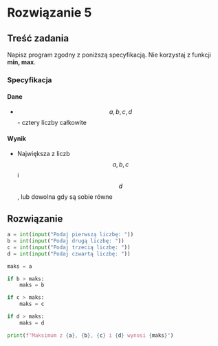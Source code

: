 # Rozwiązanie 5

## Treść zadania

Napisz program zgodny z poniższą specyfikacją. Nie korzystaj z funkcji **min, max**.

### Specyfikacja

#### Dane

* $$a, b, c, d$$ - cztery liczby całkowite

#### Wynik

* Największa z liczb $$a, b, c$$ i $$d$$, lub dowolna gdy są sobie równe

## Rozwiązanie

```python
a = int(input("Podaj pierwszą liczbę: "))
b = int(input("Podaj drugą liczbę: "))
c = int(input("Podaj trzecią liczbę: "))
d = int(input("Podaj czwartą liczbę: "))

maks = a

if b > maks:
    maks = b

if c > maks:
    maks = c

if d > maks:
    maks = d

print(f"Maksimum z {a}, {b}, {c} i {d} wynosi {maks}")
```
